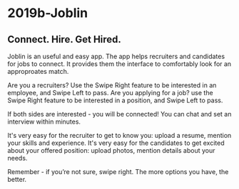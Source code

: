 # 2019b-Joblin
## Connect. Hire. Get Hired.
Joblin is an useful and easy app.
The app helps recruiters and candidates for jobs to connect. 
It provides them the interface to comfortably look for an approproates match.

Are you a recruiters?
Use the Swipe Right feature to be interested in an employee, and Swipe Left to pass.
Are you applying for a job?
use the Swipe Right feature to be interested in a position, and Swipe Left to pass.

If both sides are interested - you will be connected! You can chat and set an interview within minutes.

It's very easy for the recruiter to get to know you:
upload a resume, mention your skills and experience.
It's very easy for the candidates to get excited about your offered position:
upload photos, mention details about your needs.

Remember - if you’re not sure, swipe right. The more options you have, the better.
